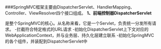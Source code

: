 ###SpringMVC框架主要由DispatcherServlet、HandlerMapping、Controller、ViewResolver四个接口组成。
**1、前端控制器DispatcherServlet**

是整个SpringMVC的核心。从名称来看，它是一个Servlet，负责统一分发所有请求。
-拦截符合特定格式的URL请求
-初始化DispatcherServlet上下文对应的WebApplicationContext，并与业务层、持久化层建立联系
-初始化SpringMVC的各个组件，并装配到DispatcherServlet中